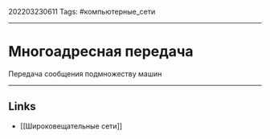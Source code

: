 202203230611
Tags: #компьютерные_сети

---

# Многоадресная передача
Передача сообщения подмножеству машин

---
## Links
- [[Широковещательные сети]]

